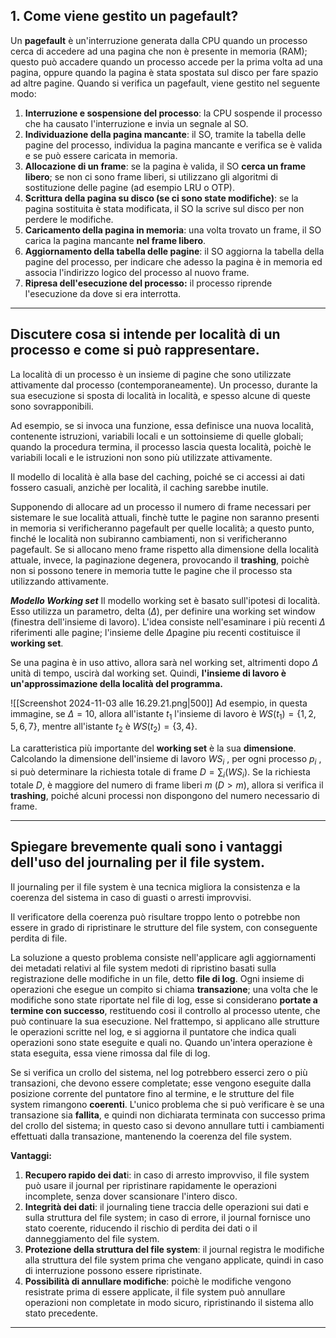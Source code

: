 ## 1. Come viene gestito un pagefault?
Un **pagefault** è un'interruzione generata dalla CPU quando un processo cerca di accedere ad una pagina che non è presente in memoria (RAM); questo può accadere quando un processo accede per la prima volta ad una pagina, oppure quando la pagina è stata spostata sul disco per fare spazio ad altre pagine. Quando si verifica un pagefault, viene gestito nel seguente modo:
1. **Interruzione e sospensione del processo**: la CPU sospende il processo che ha causato l'interruzione e invia un segnale al SO.
2. **Individuazione della pagina mancante**: il SO, tramite la tabella delle pagine del processo, individua la pagina mancante e verifica se è valida e se può essere caricata in memoria.
3. **Allocazione di un frame**: se la pagina è valida, il SO **cerca un frame libero**; se non ci sono frame liberi, si utilizzano gli algoritmi di sostituzione delle pagine (ad esempio LRU o OTP).
4. **Scrittura della pagina su disco (se ci sono state modifiche)**: se la pagina sostituita è stata modificata, il SO la scrive sul disco per non perdere le modifiche.
5. **Caricamento della pagina in memoria**: una volta trovato un frame, il SO carica la pagina mancante **nel frame libero**.
6. **Aggiornamento della tabella delle pagine**: il SO aggiorna la tabella della pagine del processo, per indicare che adesso la pagina è in memoria ed associa l'indirizzo logico del processo al nuovo frame.
7. **Ripresa dell'esecuzione del processo:** il processo riprende l'esecuzione da dove si era interrotta.
---
## Discutere cosa si intende per località di un processo e come si può rappresentare.

La località di un processo è un insieme di pagine che sono utilizzate attivamente dal processo (contemporaneamente). Un processo, durante la sua esecuzione si sposta di località in località, e spesso alcune di queste sono sovrapponibili.

Ad esempio, se si invoca una funzione, essa definisce una nuova località, contenente istruzioni, variabili locali e un sottoinsieme di quelle globali; quando la procedura termina, il processo lascia questa località, poichè le variabili locali e le istruzioni non sono più utilizzate attivamente.

Il modello di località è alla base del caching, poiché se ci accessi ai dati fossero casuali, anzichè per località, il caching sarebbe inutile.

Supponendo di allocare ad un processo il numero di frame necessari per sistemare le sue località attuali, finchè tutte le pagine non saranno presenti in memoria si verificheranno pagefault per quelle località; a questo punto, finché le località non subiranno cambiamenti, non si verificheranno pagefault.
Se si allocano meno frame rispetto alla dimensione della località attuale, invece, la paginazione degenera, provocando il **trashing**, poichè non si possono tenere in memoria tutte le pagine che il processo sta utilizzando attivamente.

***Modello Working set***
Il modello working set è basato sull'ipotesi di località. Esso utilizza un parametro, delta ($\Delta$), per definire una working set window (finestra dell'insieme di lavoro).
L'idea consiste nell'esaminare i più recenti $\Delta$ riferimenti alle pagine; l'insieme delle $\Delta$pagine piu recenti costituisce il **working set**. 

Se una pagina è in uso attivo, allora sarà nel working set, altrimenti dopo $\Delta$ unità di tempo, uscirà dal working set. Quindi, **l'insieme di lavoro è un'approssimazione della località del programma.**

![[Screenshot 2024-11-03 alle 16.29.21.png|500]]
Ad esempio, in questa immagine, se $\Delta = 10$, allora all'istante $t_1$ l'insieme di lavoro è $WS(t_1)=\{1,2,5,6,7\}$, mentre all'istante $t_2$ è $WS(t_2)=\{3,4\}$.

La caratteristica più importante del **working set** è la sua **dimensione**. Calcolando la dimensione dell'insieme di lavoro $WS_i$ , per ogni processo $p_i$ , si può determinare la richiesta totale di frame $D = \sum_i(WS_i)$. Se la richiesta totale $D$, è maggiore del numero di frame liberi $m$ ($D > m$), allora si verifica il **trashing**, poiché alcuni processi non dispongono del numero necessario di frame.

---
## Spiegare brevemente quali sono i vantaggi dell'uso del journaling per il file system.

Il journaling per il file system è una tecnica migliora la consistenza e la coerenza del sistema in caso di guasti o arresti improvvisi. 

Il verificatore della coerenza può risultare troppo lento o potrebbe non essere in grado di ripristinare le strutture del file system, con conseguente perdita di file.

La soluzione a questo problema consiste nell'applicare agli aggiornamenti dei metadati relativi al file system medoti di ripristino basati sulla registrazione delle modifiche in un file, detto **file di log**. Ogni insieme di operazioni che esegue un compito si chiama **transazione**; una volta che le modifiche sono state riportate nel file di log, esse si considerano **portate a termine con successo**, restituendo cosi il controllo al processo utente, che può continuare la sua esecuzione.
Nel frattempo, si applicano alle strutture le operazioni scritte nel log, e si aggiorna il puntatore che indica quali operazioni sono state eseguite e quali no.
Quando un'intera operazione è stata eseguita, essa viene rimossa dal file di log.

Se si verifica un crollo del sistema, nel log potrebbero esserci zero o più transazioni, che devono essere completate; esse vengono eseguite dalla posizione corrente del puntatore fino al termine, e le strutture del file system rimangono **coerenti**.
L'unico problema che si può verificare è se una transazione sia **fallita**, e quindi non dichiarata terminata con successo prima del crollo del sistema; in questo caso si devono annullare tutti i cambiamenti effettuati dalla transazione, mantenendo la coerenza del file system.

**Vantaggi:**
1. **Recupero rapido dei dat**i: in caso di arresto improvviso, il file system può usare il journal per ripristinare rapidamente le operazioni incomplete, senza dover scansionare l'intero disco.
2. **Integrità dei dati**: il journaling tiene traccia delle operazioni sui dati e sulla struttura del file system; in caso di errore, il journal fornisce uno stato coerente, riducendo il rischio di perdita dei dati o il danneggiamento del file system.
3. **Protezione della struttura del file system**: il journal registra le modifiche alla struttura del file system prima che vengano applicate, quindi in caso di interruzione possono essere ripristinate.
4. **Possibilità di annullare modifiche**: poichè le modifiche vengono resistrate prima di essere applicate, il file system può annullare operazioni non completate in modo sicuro, ripristinando il sistema allo stato precedente.

---

